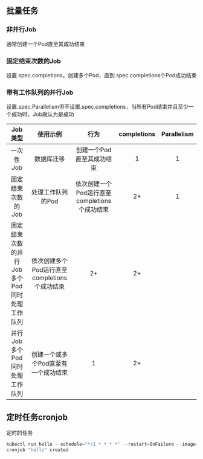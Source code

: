 ## 批量任务

### 非并行Job
通常创建一个Pod直至其成功结束
### 固定结束次数的Job
设置.spec.completions，创建多个Pod，直到.spec.completions个Pod成功结束
### 带有工作队列的并行Job
设置.spec.Parallelism但不设置.spec.completions，当所有Pod结束并且至少一个成功时，Job就认为是成功



|Job类型|	使用示例|	行为	|completions	|Parallelism
| :------:| :------: | :------: | :------: | :------: |
|一次性Job|	数据库迁移|	创建一个Pod直至其成功结束|	1|	1|
|固定结束次数的Job|	处理工作队列的Pod|	依次创建一个Pod运行直至completions个成功结束	|2+|	1|
|固定结束次数的并行Job	多个Pod同时处理工作队列|	依次创建多个Pod运行直至completions个成功结束	|2+|	2+|
|并行Job	多个Pod同时处理工作队列|	创建一个或多个Pod直至有一个成功结束|	1|	2+|



## 定时任务cronjob
定时的任务
```go
kubectl run hello --schedule="*/1 * * * *" --restart=OnFailure --image=busybox -- /bin/sh -c "date; echo Hello from the Kubernetes cluster"
cronjob "hello" created
```